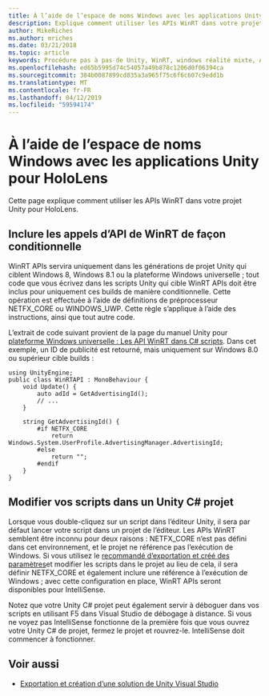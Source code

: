 ```yaml
---
title: À l’aide de l’espace de noms Windows avec les applications Unity pour HoloLens
description: Explique comment utiliser les APIs WinRT dans votre projet Unity pour HoloLens.
author: MikeRiches
ms.author: mriches
ms.date: 03/21/2018
ms.topic: article
keywords: Procédure pas à pas de Unity, WinRT, windows réalité mixte, API,
ms.openlocfilehash: ed65b5995d74c54057a49b878c1206d0f06394ca
ms.sourcegitcommit: 384b0087899cd835a3a965f75c6f6c607c9edd1b
ms.translationtype: MT
ms.contentlocale: fr-FR
ms.lasthandoff: 04/12/2019
ms.locfileid: "59594174"
---
```

# <a name="using-the-windows-namespace-with-unity-apps-for-hololens"></a>À l’aide de l’espace de noms Windows avec les applications Unity pour HoloLens

Cette page explique comment utiliser les APIs WinRT dans votre projet Unity pour HoloLens.

## <a name="conditionally-include-winrt-api-calls"></a>Inclure les appels d’API de WinRT de façon conditionnelle

WinRT APIs servira uniquement dans les générations de projet Unity qui ciblent Windows 8, Windows 8.1 ou la plateforme Windows universelle ; tout code que vous écrivez dans les scripts Unity qui cible WinRT APIs doit être inclus pour uniquement ces builds de manière conditionnelle. Cette opération est effectuée à l’aide de définitions de préprocesseur NETFX_CORE ou WINDOWS_UWP. Cette règle s’applique à l’aide des instructions, ainsi que tout autre code.

L’extrait de code suivant provient de la page du manuel Unity pour [plateforme Windows universelle : Les API WinRT dans C# scripts](http://docs.unity3d.com/Manual/windowsstore-scripts.html). Dans cet exemple, un ID de publicité est retourné, mais uniquement sur Windows 8.0 ou supérieur cible builds :

```
using UnityEngine;
public class WinRTAPI : MonoBehaviour {
    void Update() {
        auto adId = GetAdvertisingId();
        // ...
    }

    string GetAdvertisingId() {
        #if NETFX_CORE
            return Windows.System.UserProfile.AdvertisingManager.AdvertisingId;
        #else
            return "";
        #endif
    }
}
```

## <a name="edit-your-scripts-in-a-unity-c-project"></a>Modifier vos scripts dans un Unity C# projet

Lorsque vous double-cliquez sur un script dans l’éditeur Unity, il sera par défaut lancer votre script dans un projet de l’éditeur. Les APIs WinRT semblent être inconnu pour deux raisons : NETFX_CORE n’est pas défini dans cet environnement, et le projet ne référence pas l’exécution de Windows. Si vous utilisez le [recommandé d’exportation et créé des paramètres](exporting-and-building-a-unity-visual-studio-solution.md)et modifier les scripts dans le projet au lieu de cela, il sera définir NETFX_CORE et également inclure une référence à l’exécution de Windows ; avec cette configuration en place, WinRT APIs seront disponibles pour IntelliSense.

Notez que votre Unity C# projet peut également servir à déboguer dans vos scripts en utilisant F5 dans Visual Studio de débogage à distance. Si vous ne voyez pas IntelliSense fonctionne de la première fois que vous ouvrez votre Unity C# de projet, fermez le projet et rouvrez-le. IntelliSense doit commencer à fonctionner.

## <a name="see-also"></a>Voir aussi
* [Exportation et création d’une solution de Unity Visual Studio](exporting-and-building-a-unity-visual-studio-solution.md)
